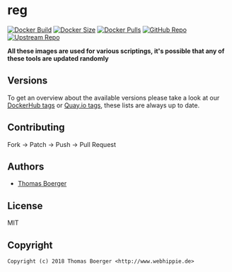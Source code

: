 # reg

[![Docker Build](https://github.com/toolhippie/reg/workflows/docker/badge.svg)](https://github.com/toolhippie/reg/actions?query=workflow%3Adocker) [![Docker Size](https://img.shields.io/docker/image-size/toolhippie/reg/latest)](https://hub.docker.com/r/toolhippie/reg) [![Docker Pulls](https://img.shields.io/docker/pulls/toolhippie/reg)](https://hub.docker.com/r/toolhippie/reg) [![GitHub Repo](https://img.shields.io/badge/github-repo-yellowgreen)](https://github.com/toolhippie/reg) [![Upstream Repo](https://img.shields.io/badge/upstream-repo-yellow)](https://github.com/genuinetools/reg)

**All these images are used for various scriptings, it's possible that any of these tools are updated randomly**

## Versions

To get an overview about the available versions please take a look at our [DockerHub tags](https://hub.docker.com/r/toolhippie/reg/tags/) or [Quay.io tags](https://quay.io/repository/toolhippie/reg?tab=tags), these lists are always up to date.

## Contributing

Fork -> Patch -> Push -> Pull Request

## Authors

*  [Thomas Boerger](https://github.com/tboerger)

## License

MIT

## Copyright

```console
Copyright (c) 2018 Thomas Boerger <http://www.webhippie.de>
```

